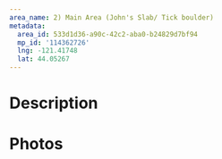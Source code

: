 ```yaml
---
area_name: 2) Main Area (John's Slab/ Tick boulder)
metadata:
  area_id: 533d1d36-a90c-42c2-aba0-b24829d7bf94
  mp_id: '114362726'
  lng: -121.41748
  lat: 44.05267
---
```

# Description

# Photos

